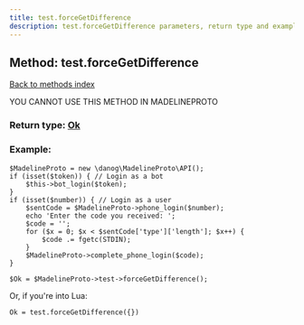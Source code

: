 ```yaml
---
title: test.forceGetDifference
description: test.forceGetDifference parameters, return type and example
---
```

## Method: test.forceGetDifference  
[Back to methods index](index.md)


YOU CANNOT USE THIS METHOD IN MADELINEPROTO




### Return type: [Ok](../types/Ok.md)

### Example:


```
$MadelineProto = new \danog\MadelineProto\API();
if (isset($token)) { // Login as a bot
    $this->bot_login($token);
}
if (isset($number)) { // Login as a user
    $sentCode = $MadelineProto->phone_login($number);
    echo 'Enter the code you received: ';
    $code = '';
    for ($x = 0; $x < $sentCode['type']['length']; $x++) {
        $code .= fgetc(STDIN);
    }
    $MadelineProto->complete_phone_login($code);
}

$Ok = $MadelineProto->test->forceGetDifference();
```

Or, if you're into Lua:

```
Ok = test.forceGetDifference({})
```

